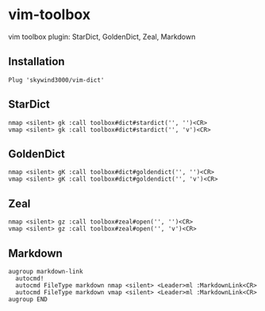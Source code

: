# vim-toolbox

vim toolbox plugin: StarDict, GoldenDict, Zeal, Markdown

## Installation

```vim
Plug 'skywind3000/vim-dict'
```

## StarDict

```vim
nmap <silent> gk :call toolbox#dict#stardict('', '')<CR>
vmap <silent> gk :call toolbox#dict#stardict('', 'v')<CR>
```

## GoldenDict

```vim
nmap <silent> gK :call toolbox#dict#goldendict('', '')<CR>
vmap <silent> gK :call toolbox#dict#goldendict('', 'v')<CR>
```

## Zeal

```vim
nmap <silent> gz :call toolbox#zeal#open('', '')<CR>
vmap <silent> gz :call toolbox#zeal#open('', 'v')<CR>
```

## Markdown

```vim
augroup markdown-link
  autocmd!
  autocmd FileType markdown nmap <silent> <Leader>ml :MarkdownLink<CR>
  autocmd FileType markdown vmap <silent> <Leader>ml :MarkdownLink<CR>
augroup END
```
